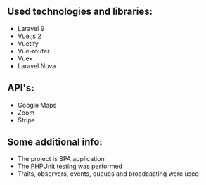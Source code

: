 ## Used technologies and libraries:
 - Laravel 9
 - Vue.js 2
 - Vuetify
 - Vue-router
 - Vuex
 - Laravel Nova

## API's:
  - Google Maps
  - Zoom
  - Stripe

## Some additional info:
  - The project is SPA application
  - The PHPUnit testing was performed
  - Traits, observers, events, queues and broadcasting were used
